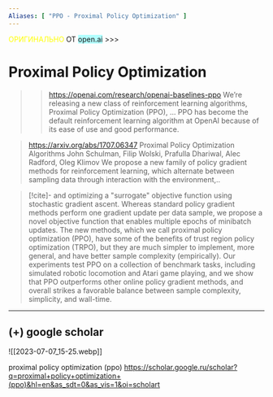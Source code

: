 ```yaml
---
Aliases: [ "PPO - Proximal Policy Optimization" ]
---
```



<font color="#ffff00">ОРИГИНАЛЬНО</font> ОТ <span style="background:#b1ffff">open.ai</span> >>> 

# Proximal Policy Optimization


>>https://openai.com/research/openai-baselines-ppo
> We’re releasing a new class of reinforcement learning algorithms, Proximal Policy Optimization (PPO), ... PPO has become the default reinforcement learning algorithm at OpenAI because of its ease of use and good performance.

> https://arxiv.org/abs/1707.06347
> Proximal Policy Optimization Algorithms
> John Schulman, Filip Wolski, Prafulla Dhariwal, Alec Radford, Oleg Klimov
> We propose a new family of policy gradient methods for reinforcement learning, which alternate between sampling data through interaction with the environment,.. 

> [!cite]-
> and optimizing a "surrogate" objective function using stochastic gradient ascent. Whereas standard policy gradient methods perform one gradient update per data sample, we propose a novel objective function that enables multiple epochs of minibatch updates. The new methods, which we call proximal policy optimization (PPO), have some of the benefits of trust region policy optimization (TRPO), but they are much simpler to implement, more general, and have better sample complexity (empirically). Our experiments test PPO on a collection of benchmark tasks, including simulated robotic locomotion and Atari game playing, and we show that PPO outperforms other online policy gradient methods, and overall strikes a favorable balance between sample complexity, simplicity, and wall-time.


--------

## (+) google scholar

![[2023-07-07_15-25.webp]]

proximal policy optimization (ppo)
https://scholar.google.ru/scholar?q=proximal+policy+optimization+(ppo)&hl=en&as_sdt=0&as_vis=1&oi=scholart

